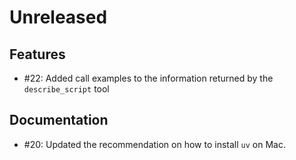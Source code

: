 # Unreleased

## Features

* #22: Added call examples to the information returned by the `describe_script` tool

## Documentation

* #20: Updated the recommendation on how to install `uv` on Mac.
